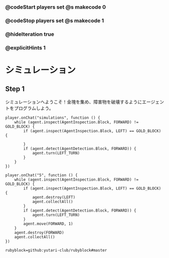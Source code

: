 ### @codeStart players set @s makecode 0
### @codeStop players set @s makecode 1

### @hideIteration true 
### @explicitHints 1


# シミュレーション 
<!-- # Simulation   -->

## Step 1
シミュレーションへようこそ！金塊を集め、障害物を破壊するようにエージェントをプログラムしよう。<br>
<!-- Welcome to Simulations! Program your Agent to collect the gold blocks and destroy obstacles on its way. -->


```template
player.onChat("simulations", function () {
    while (agent.inspect(AgentInspection.Block, FORWARD) != GOLD_BLOCK) {
        if (agent.inspect(AgentInspection.Block, LEFT) == GOLD_BLOCK) {
        	
        }
        if (agent.detect(AgentDetection.Block, FORWARD)) {
            agent.turn(LEFT_TURN)
        }
    }
})

```
```ghost
player.onChat("5", function () {
    while (agent.inspect(AgentInspection.Block, FORWARD) != GOLD_BLOCK) {
        if (agent.inspect(AgentInspection.Block, LEFT) == GOLD_BLOCK) {
            agent.destroy(LEFT)
            agent.collectAll()
        }
        if (agent.detect(AgentDetection.Block, FORWARD)) {
            agent.turn(LEFT_TURN)
        }
        agent.move(FORWARD, 1)
    }
    agent.destroy(FORWARD)
    agent.collectAll()
})
```
```package
rubyblock=github:yutari-club/rubyblock#master
```